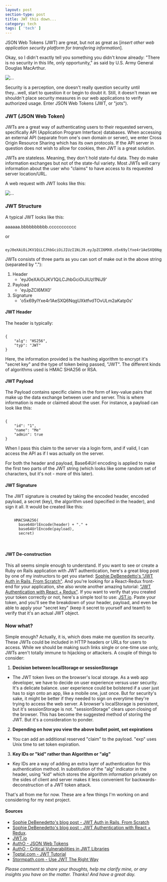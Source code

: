```yaml
---
layout: post
section-type: post
title: JWT this down...
category: tech
tags: [ 'tech' ]
---
```

JSON Web Tokens (JWT) are great, but not as great as [_insert other web application security platform for transfering information_].

Okay, so I didn't exactly tell you something you didn't know already: "There is no security in this life, only opportunity," as said by U.S. Army General Douglas MacArthur.

<img align="center" src="https://camo.githubusercontent.com/8a470031ff0b8df360e9501623e06c25a692b851/687474703a2f2f692e696d6775722e636f6d2f634e456c566f662e6a7067" alt="...">

Security is a perception, one doesn't really question security until they...well, start to question it or begin to doubt it. Still, it doesn't mean we shouldn't place security measures in our web applications to verify authorized usage. Enter JSON Web Tokens (JWT, or "jots").

### JWT (JSON Web Token)

JWTs are a great way of authenticating users to their requested servers, specifically API (Application Program Interface) databases. When accessing an external API (separate from one's own domain or server), we enter Cross Origin Resource Sharing which has its own protocols. If the API server in question does not wish to allow for cookies, then JWT is a great solution.

JWTs are stateless. Meaning, they don't hold state-ful data. They do make information exchanges but not of the state-ful variety. Most JWTs will carry information about the user who "claims" to have access to its requested server location/URL.

A web request with JWT looks like this:

<img align="center" src="https://cdn.auth0.com/content/jwt/jwt-diagram.png" alt="...">
<br />

### JWT Structure

A typical JWT looks like this:

aaaaaa.bbbbbbbbbb.ccccccccccc

or

<pre><code class="html">
eyJ0eXAiOiJKV1QiLCJhbGciOiJIUzI1NiJ9.eyJpZCI6MX0.o5x69ylYxe4r1AeSXQ6NqgUXktfvdTOvULm2aKatp0s
</code></pre>

JWTs consists of three parts as you can sort of make out in the above string (separated by "."):
  1. Header
      - 'eyJ0eXAiOiJKV1QiLCJhbGciOiJIUzI1NiJ9'
  2. Payload
      - 'eyJpZCI6MX0'  
  3. Signature
      - 'o5x69ylYxe4r1AeSXQ6NqgUXktfvdTOvULm2aKatp0s'

#### JWT Header

The header is typically:

<pre><code class="java">
{
    "alg": "HS256",
    "typ": "JWT"
}
</code></pre>

Here, the information provided is the hashing algorithm to encrypt it's "secret key" and the type of token being passed, "JWT". The different kinds of algorithms used is HMAC SHA256 or RSA.

#### JWT Payload

The Payload contains specific claims in the form of key-value pairs that make up the data exchange between user and server. This is where information is made or claimed about the user. For instance, a payload can look like this:

<pre><code class="java">
{
    "id": "1",
    "name": "Me"
    "admin": true
}
</code></pre>

When I pass this claim to the server via a login form, and if valid, I can access the API as if I was actually on the server.

For both the header and payload, Base64Url encoding is applied to make the first two parts of the JWT string (which looks like some random set of characters, but it's not - more of this later).

#### JWT Signature

The JWT signature is created by taking the encoded header, encoded payload, a secret (key), the algorithm used (specified in the header), and sign it all. It would be created like this:

<pre><code class="java">
    HMACSHA256(
      base64UrlEncode(header) + "." +
      base64UrlEncode(payload),
      secret)
</code></pre>
<br />

#### JWT De-construction

This all seems simple enough to understand. If you want to see or create a Ruby on Rails application with JWT authentication, here's a great blog post by one of my instructors to get you started: [Sophie DeBenedetto's "JWT Auth in Rails, From Scratch"](http://www.thegreatcodeadventure.com/jwt-auth-in-rails-from-scratch/). And you're looking for a React-Redux front-end for your application, she also wrote another amazing tutorial: ["JWT Authentication with React + Redux"](http://www.thegreatcodeadventure.com/jwt-authentication-with-react-redux/). If you want to verify that you created your token correctly or not, here's a simple tool to use: [JST.io](https://jwt.io/). Paste your token, and you'll see the breakdown of your header, payload, and even be able to apply your "secret key" (keep it secret to yourself and team!) to verify that it's an actual JWT object.

### Now what?

Simple enough? Actually, it is, which does make me question its security. These JWTs could be included in HTTP headers or URLs for users to access. While we should be making such links single or one-time use only, JWTs aren't totally immune to hijacking or attackers. A couple of things to consider:

1. **Decision between localStorage or sessionStorage**
  * The JWT token lives on the browser's local storage. As a web app developer, we have to decide on user experience versus user security. It's a delicate balance. user experience could be bolstered if a user just has to sign onto an app, like a mobile one, just once. But for security's sake, it might be better if they needed to sign on everytime they're trying to access the web server. A browser's localStorage is persistent, but it's sessionStorage is not. "sessionStorage" clears upon closing of the browser. This has become the suggested method of storing the JWT. But it's a consideration to ponder.
2. **Depending on how you view the above bullet point, set expirations**
  * You can add an additional reserved "claim" to the payload. "exp" uses Unix time to set token expiration.
3. **Key IDs or "kid" rather than Algorithm or "alg"**
  * Key IDs are a way of adding an extra layer of authentication for this authentication method. In substitution of the "alg" indicator in the header, using "kid" which stores the algorithm information privately on the sides of client and server makes it less convenient for backwards-deconstruction of a JWT token attack. 

That's all from me for now. These are a few things I'm working on and considering for my next project.

#### Sources
  * [Sophie DeBenedetto's blog post - JWT Auth in Rails, From Scratch](http://www.thegreatcodeadventure.com/jwt-auth-in-rails-from-scratch/)
  * [Sophie DeBenedetto's blog post - JWT Authentication with React + Redux](http://www.thegreatcodeadventure.com/jwt-authentication-with-react-redux/).
  * [JWT.io](https://jwt.io)
  * [AuthO - JSON Web Tokens](https://auth0.com/learn/json-web-tokens/)
  * [AuthO - Critical Vulnerabilities in JWT Libraries](https://auth0.com/blog/critical-vulnerabilities-in-json-web-token-libraries/)
  * [Toptal.com - JWT Tutorial](https://www.toptal.com/web/cookie-free-authentication-with-json-web-tokens-an-example-in-laravel-and-angularjs)
  * [Stormpath.com - Use JWT The Right Way](https://stormpath.com/blog/jwt-the-right-way)

_Please comment to share your thoughts, help me clarify mine, or any insights you have on the matter. Thanks! And have a great day._

